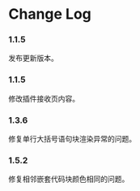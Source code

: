 # Change Log

### 1.1.5
发布更新版本。
### 1.1.5
修改插件接收页内容。
### 1.3.6
修复单行大括号语句块渲染异常的问题。
### 1.5.2
修复相邻嵌套代码块颜色相同的问题。
